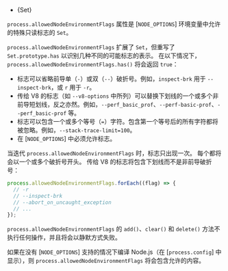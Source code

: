 <!-- YAML
added: v10.10.0
-->

* {Set}

`process.allowedNodeEnvironmentFlags` 属性是 [`NODE_OPTIONS`] 环境变量中允许的特殊只读标志的 `Set`。

`process.allowedNodeEnvironmentFlags` 扩展了 `Set`，但重写了 `Set.prototype.has` 以识别几种不同的可能标志的表示。
在以下情况下，`process.allowedNodeEnvironmentFlags.has()` 将会返回 `true`：

- 标志可以省略前导单（`-`）或双（`--`）破折号。例如，`inspect-brk` 用于 `--inspect-brk`，或 `r` 用于 `-r`。
- 传给 V8 的标志（如 `--v8-options` 中所列）可以替换下划线的一个或多个非前导短划线，反之亦然。例如，`--perf_basic_prof`、`--perf-basic-prof`、`--perf_basic-prof` 等。
- 标志可以包含一个或多个等号（`=`）字符。包含第一个等号后的所有字符都将被忽略。例如，`--stack-trace-limit=100`。
- 在 [`NODE_OPTIONS`] 中必须允许标志。

当迭代 `process.allowedNodeEnvironmentFlags` 时，标志只出现一次。
每个都将会以一个或多个破折号开头。
传给 V8 的标志将包含下划线而不是非前导破折号：

```js
process.allowedNodeEnvironmentFlags.forEach((flag) => {
  // -r
  // --inspect-brk
  // --abort_on_uncaught_exception
  // ...
});
```

`process.allowedNodeEnvironmentFlags` 的 `add()`、`clear()` 和 `delete()` 方法不执行任何操作，并且将会以静默方式失败。

如果在没有 [`NODE_OPTIONS`] 支持的情况下编译 Node.js（在 [`process.config`] 中显示），则 `process.allowedNodeEnvironmentFlags` 将会包含允许的内容。

